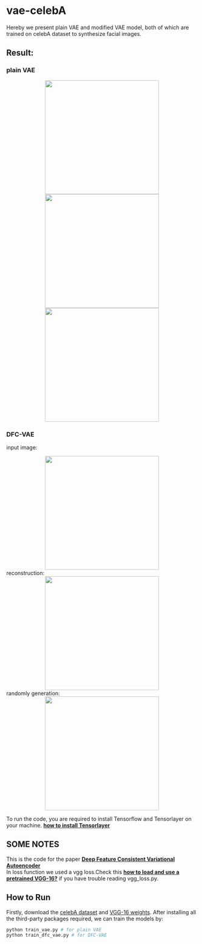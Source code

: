 # vae-celebA
Hereby we present plain VAE and modified VAE model, both of which are trained on celebA dataset to synthesize facial images.
## Result:
### plain VAE
<div align="center">
    <img src="https://github.com/yzwxx/vae-celebA/blob/master/vae_input.png" width="300"/>  
</div>

<div align="center">
    <img src="https://github.com/yzwxx/vae-celebA/blob/master/vae_recon.png" width="300"/>  
</div>  

<div align="center">
    <img src="https://github.com/yzwxx/vae-celebA/blob/master/vae_random.png" width="300"/>  
</div>  

### DFC-VAE
input image:  
<div align="center">
    <img src="https://github.com/yzwxx/vae-celebA/blob/master/input.png" width="300"/>  
</div>  
reconstruction:  
<div align="center">
    <img src="https://github.com/yzwxx/vae-celebA/blob/master/train_49_2914.png" width="300"/>  
</div>  
randomly generation:  
<div align="center">
    <img src="https://github.com/yzwxx/vae-celebA/blob/master/train_49_2914_random.png" width="300"/>  
</div>  

To run the code, you are required to install Tensorflow and Tensorlayer on your machine. **[how to install Tensorlayer](https://github.com/zsdonghao/tensorlayer)**  

## SOME NOTES
This is the code for the paper **[Deep Feature Consistent Variational Autoencoder](https://houxianxu.github.io/assets/project/dfcvae)**  
In loss function we used a vgg loss.Check this **[how to load and use a pretrained VGG-16?](https://github.com/zsdonghao/tensorlayer/blob/master/example/tutorial_vgg16.py)** if you have trouble reading vgg_loss.py.  

## How to Run
Firstly, download the [celebA dataset](http://mmlab.ie.cuhk.edu.hk/projects/CelebA.html) and [VGG-16 weights](http://www.cs.toronto.edu/%7Efrossard/post/vgg16/).
After installing all the third-party packages required, we can train the models by:  
```python
python train_vae.py # for plain VAE
python train_dfc_vae.py # for DFC-VAE
```
